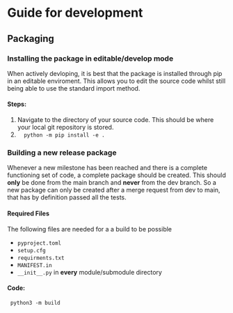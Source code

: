# Guide for development


## Packaging 
### Installing the package in editable/develop mode
When actively devloping, it is best that the package is installed through pip in an editable enviroment. This allows you to edit the source code whilst still being able to use the standard import method.

#### Steps:
1) Navigate to the directory of your source code. This should be where your local git repository is stored.
2) `  python -m pip install -e .`



### Building a new release package
Whenever a new milestone has been reached and there is a complete functioning set of code, a complete package should be created. This should **only** be done from the main branch and **never** from the dev branch. So a new package can only be created after a merge request from dev to main, that has by definition passed all the tests. 

#### Required Files
The following files are needed for a a build to be possible
- `pyproject.toml`
- `setup.cfg`
- `requirments.txt`
- `MANIFEST.in`
- `__init__.py` in **every** module/submodule directory

#### Code:
` python3 -m build`